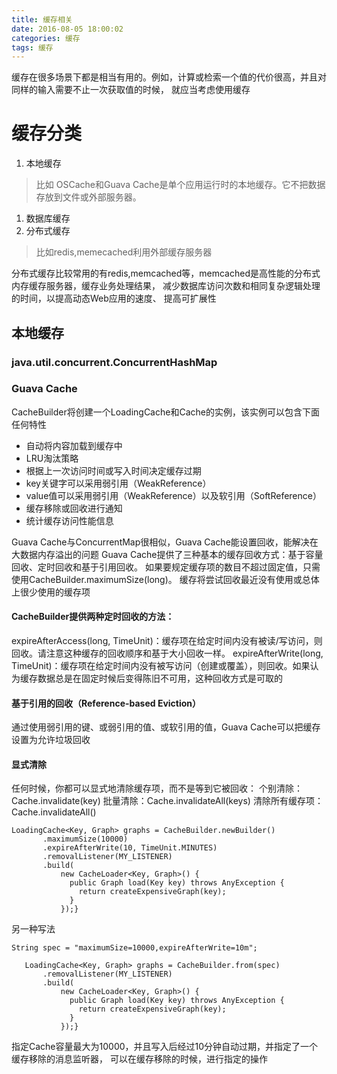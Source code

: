```yaml
---
title: 缓存相关
date: 2016-08-05 18:00:02
categories: 缓存
tags: 缓存
---
```

缓存在很多场景下都是相当有用的。例如，计算或检索一个值的代价很高，并且对同样的输入需要不止一次获取值的时候，
就应当考虑使用缓存

<!--more-->

# 缓存分类
1. 本地缓存
>比如
OSCache和Guava Cache是单个应用运行时的本地缓存。它不把数据存放到文件或外部服务器。
1. 数据库缓存
1. 分布式缓存
>比如redis,memecached利用外部缓存服务器

分布式缓存比较常用的有redis,memcached等，memcached是高性能的分布式内存缓存服务器，缓存业务处理结果，
减少数据库访问次数和相同复杂逻辑处理的时间，以提高动态Web应用的速度、 提高可扩展性

## 本地缓存

###  java.util.concurrent.ConcurrentHashMap

###  Guava Cache
CacheBuilder将创建一个LoadingCache和Cache的实例，该实例可以包含下面任何特性
- 自动将内容加载到缓存中
- LRU淘汰策略
- 根据上一次访问时间或写入时间决定缓存过期
- key关键字可以采用弱引用（WeakReference）
- value值可以采用弱引用（WeakReference）以及软引用（SoftReference）
- 缓存移除或回收进行通知
- 统计缓存访问性能信息



Guava Cache与ConcurrentMap很相似，Guava Cache能设置回收，能解决在大数据内存溢出的问题
Guava Cache提供了三种基本的缓存回收方式：基于容量回收、定时回收和基于引用回收。
如果要规定缓存项的数目不超过固定值，只需使用CacheBuilder.maximumSize(long)。
缓存将尝试回收最近没有使用或总体上很少使用的缓存项
#### CacheBuilder提供两种定时回收的方法：

expireAfterAccess(long, TimeUnit)：缓存项在给定时间内没有被读/写访问，则回收。请注意这种缓存的回收顺序和基于大小回收一样。
expireAfterWrite(long, TimeUnit)：缓存项在给定时间内没有被写访问（创建或覆盖），则回收。如果认为缓存数据总是在固定时候后变得陈旧不可用，这种回收方式是可取的
#### 基于引用的回收（Reference-based Eviction）
通过使用弱引用的键、或弱引用的值、或软引用的值，Guava Cache可以把缓存设置为允许垃圾回收

#### 显式清除
任何时候，你都可以显式地清除缓存项，而不是等到它被回收：
个别清除：Cache.invalidate(key)
批量清除：Cache.invalidateAll(keys)
清除所有缓存项：Cache.invalidateAll()
```
LoadingCache<Key, Graph> graphs = CacheBuilder.newBuilder()
       .maximumSize(10000)
       .expireAfterWrite(10, TimeUnit.MINUTES)
       .removalListener(MY_LISTENER)
       .build(
           new CacheLoader<Key, Graph>() {
             public Graph load(Key key) throws AnyException {
               return createExpensiveGraph(key);
             }
           });}

```
另一种写法
```
String spec = "maximumSize=10000,expireAfterWrite=10m";
 
   LoadingCache<Key, Graph> graphs = CacheBuilder.from(spec)
       .removalListener(MY_LISTENER)
       .build(
           new CacheLoader<Key, Graph>() {
             public Graph load(Key key) throws AnyException {
               return createExpensiveGraph(key);
             }
           });}

```
指定Cache容量最大为10000，并且写入后经过10分钟自动过期，并指定了一个缓存移除的消息监听器，
可以在缓存移除的时候，进行指定的操作